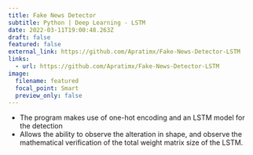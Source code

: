 ```yaml
---
title: Fake News Detector
subtitle: Python | Deep Learning - LSTM
date: 2022-03-11T19:00:48.263Z
draft: false
featured: false
external_link: https://github.com/Apratimx/Fake-News-Detector-LSTM
links:
  - url: https://github.com/Apratimx/Fake-News-Detector-LSTM
image:
  filename: featured
  focal_point: Smart
  preview_only: false
---
```



* The program makes use of one-hot encoding and an LSTM model for the detection
* Allows the ability to observe the alteration in shape, and observe the mathematical verification of the total weight matrix size of the LSTM.